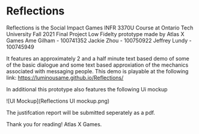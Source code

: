 # Reflections

Reflections is the Social Impact Games INFR 3370U Course at Ontario Tech University Fall 2021 Final Project Low Fidelty prototype made by Atlas X Games
Ame Gilham - 100741352
Jackie Zhou - 100750922
Jeffrey Lundy - 100745949

It features an approximately 2 and a half minute text based demo of some of the basic dialogue and some text based approxiation of the mechanics associated with messaging people.
This demo is playable at the following link: https://luminousame.github.io/Reflections/ 

In additional this prototype also features the following Ui mockup

![UI Mockup](Reflections UI mockup.png)

The justifcation report will be submitted seperately as a pdf. 

Thank you for reading! 
Atlas X Games.

